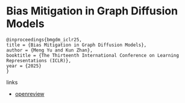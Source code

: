 # Bias Mitigation in Graph Diffusion Models

```
@inproceedings{bmgdm_iclr25,
title = {Bias Mitigation in Graph Diffusion Models},
author = {Meng Yu and Kun Zhan},
booktitle = {The Thirteenth International Conference on Learning Representations (ICLR)},
year = {2025}
}
```

links
- [openreview](https://openreview.net/forum?id=CSj72Rr2PB)
